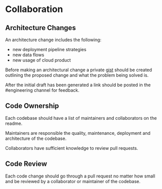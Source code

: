 # Collaboration

## Architecture Changes

An architecture change includes the following:

* new deployment pipeline strategies
* new data flows
* new usage of cloud product

Before making an architectural change a private [gist](https://gist.github.com/)
should be created outlining the proposed change and what the problem being
solved is.

After the initial draft has been generated a link should be posted in the
\#engineering channel for feedback.

## Code Ownership

Each codebase should have a list of maintainers and collaborators on the readme.

Maintainers are responsible the quality, maintenance, deployment and
architecture of the codebase.

Collaborators have sufficient knowledge to review pull requests.

## Code Review

Each code change should go through a pull request no matter how small and be
reviewed by a collaborator or maintainer of the codebase.
